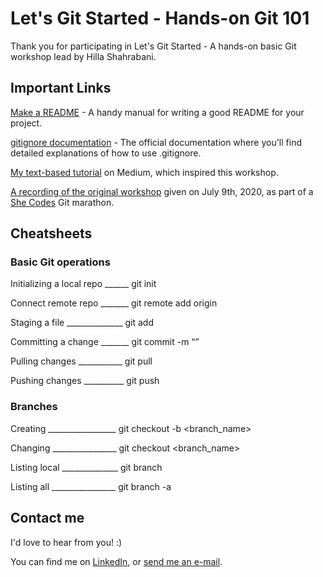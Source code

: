 # Let's Git Started - Hands-on Git 101

Thank you for participating in Let's Git Started - A hands-on basic Git workshop lead by Hilla Shahrabani.

## Important Links

[Make a README](https://www.makeareadme.com/) - A handy manual for writing a good README for your project.

[gitignore documentation](https://git-scm.com/docs/gitignore) - The official documentation where you'll find detailed explanations of how to use .gitignore.

[My text-based tutorial](https://medium.com/p/804a7410ba3b/) on Medium, which inspired this workshop.

[A recording of the original workshop](https://youtu.be/CsZe6esv2gI) given on July 9th, 2020, as part of a [She Codes](https://she-codes.org/) Git marathon.


## Cheatsheets

### Basic Git operations

Initializing a local repo ______ git init

Connect remote repo _______ git remote add origin <remote repo url>

Staging a file ______________ git add <file>

Committing a change _______ git commit -m “<commit message>”

Pulling changes ___________ git pull <alias of source> <branch name>

Pushing changes __________ git push <alias of destination> <branch name>

### Branches

Creating _________________ git checkout -b <branch_name>

Changing ________________ git checkout <branch_name>

Listing local ______________ git branch

Listing all ________________ git branch -a


## Contact me
I'd love to hear from you! :)

You can find me on [LinkedIn](https://www.linkedin.com/in/hillash), or [send me an e-mail](mailto:hilla.sh@gmail.com).
